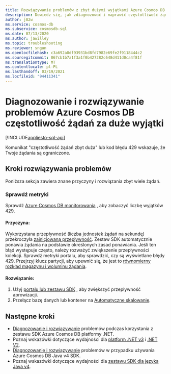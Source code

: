 ```yaml
---
title: Rozwiązywanie problemów z zbyt dużymi wyjątkami Azure Cosmos DB
description: Dowiedz się, jak zdiagnozować i naprawić częstotliwość żądań za duże wyjątki.
author: j82w
ms.service: cosmos-db
ms.subservice: cosmosdb-sql
ms.date: 07/13/2020
ms.author: jawilley
ms.topic: troubleshooting
ms.reviewer: sngun
ms.openlocfilehash: c3a692a8df93931bd8fd7982e69fe2f9118444c2
ms.sourcegitcommit: 867cb1b7a1f3a1f0b427282c648d411d0ca4f81f
ms.translationtype: MT
ms.contentlocale: pl-PL
ms.lasthandoff: 03/19/2021
ms.locfileid: "94411341"
---
```

# <a name="diagnose-and-troubleshoot-azure-cosmos-db-request-rate-too-large-exceptions"></a>Diagnozowanie i rozwiązywanie problemów Azure Cosmos DB częstotliwość żądań za duże wyjątki
[!INCLUDE[appliesto-sql-api](includes/appliesto-sql-api.md)]

Komunikat "częstotliwość żądań zbyt duża" lub kod błędu 429 wskazuje, że Twoje żądania są ograniczone.

## <a name="troubleshooting-steps"></a>Kroki rozwiązywania problemów
Poniższa sekcja zawiera znane przyczyny i rozwiązania zbyt wiele żądań.

### <a name="check-the-metrics"></a>Sprawdź metryki
Sprawdź [Azure Cosmos DB monitorowania](monitor-cosmos-db.md) , aby zobaczyć liczbę wyjątków 429.

#### <a name="cause"></a>Przyczyna:
Wykorzystana przepływność (liczba jednostek żądań na sekundę) przekroczyła [zainicjowaną przepływność](set-throughput.md). Zestaw SDK automatycznie ponawia żądania na podstawie określonych zasad ponawiania. Jeśli ten błąd występuje często, należy rozważyć zwiększenie przepływności kolekcji. Sprawdź metryki portalu, aby sprawdzić, czy są wyświetlane błędy 429. Przejrzyj klucz partycji, aby upewnić się, że jest to [równomierny rozkład magazynu i woluminu żądania](partitioning-overview.md).

#### <a name="solution"></a>Rozwiązanie:
1. Użyj [portalu lub zestawu SDK](set-throughput.md) , aby zwiększyć przepływność aprowizacji.
1. Przełącz bazę danych lub kontener na [Automatyczne skalowanie](provision-throughput-autoscale.md).

## <a name="next-steps"></a>Następne kroki
* [Diagnozowanie i rozwiązywanie](troubleshoot-dot-net-sdk.md) problemów podczas korzystania z zestawu SDK Azure Cosmos DB platformy .NET.
* Poznaj wskazówki dotyczące wydajności dla [platform .NET v3](performance-tips-dotnet-sdk-v3-sql.md) i [.NET V2](performance-tips.md).
* [Diagnozowanie i rozwiązywanie](troubleshoot-java-sdk-v4-sql.md) problemów w przypadku używania Azure Cosmos DB Java v4 SDK.
* Poznaj wskazówki dotyczące wydajności dla [zestawu SDK dla języka Java v4](performance-tips-java-sdk-v4-sql.md).